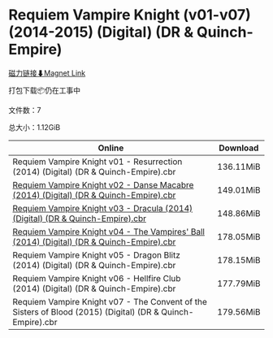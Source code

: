 # Requiem Vampire Knight (v01-v07) (2014-2015) (Digital) (DR & Quinch-Empire)

[磁力链接⬇Magnet Link](magnet:?xt=urn:btih:9a734fa6da04b42ad6cd334d9eb945c88d546536&dn=Requiem%20Vampire%20Knight%20%28v01-v07%29%20%282014-2015%29%20%28Digital%29%20%28DR%20%26%20Quinch-Empire%29)

打包下载📦仍在工事中

文件数：7

总大小：1.12GiB

Online | Download
--- | ---
Requiem Vampire Knight v01 - Resurrection (2014) (Digital) (DR & Quinch-Empire).cbr | 136.11MiB
[Requiem Vampire Knight v02 - Danse Macabre (2014) (Digital) (DR & Quinch-Empire).cbr](https://github.com/alicewish/markdown/blob/master/comic/Requiem-Vampire-Knight-v02-Danse-Macabre-2014-Digital-DR-Quinch-Empire-cbr.md) | 149.01MiB
[Requiem Vampire Knight v03 - Dracula (2014) (Digital) (DR & Quinch-Empire).cbr](https://github.com/alicewish/markdown/blob/master/comic/Requiem-Vampire-Knight-v03-Dracula-2014-Digital-DR-Quinch-Empire-cbr.md) | 148.86MiB
[Requiem Vampire Knight v04 - The Vampires' Ball (2014) (Digital) (DR & Quinch-Empire).cbr](https://github.com/alicewish/markdown/blob/master/comic/Requiem-Vampire-Knight-v04-Vampires-Ball-2014-Digital-DR-Quinch-Empire-cbr.md) | 178.05MiB
Requiem Vampire Knight v05 - Dragon Blitz (2014) (Digital) (DR & Quinch-Empire).cbr | 178.15MiB
Requiem Vampire Knight v06 - Hellfire Club (2014) (Digital) (DR & Quinch-Empire).cbr | 177.79MiB
Requiem Vampire Knight v07 - The Convent of the Sisters of Blood (2015) (Digital) (DR & Quinch-Empire).cbr | 179.56MiB